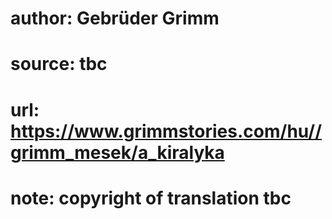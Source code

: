 # author: Gebrüder Grimm
# source: tbc
# url: https://www.grimmstories.com/hu//grimm_mesek/a_kiralyka
# note: copyright of translation tbc


